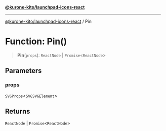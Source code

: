 [**@kurone-kito/launchpad-icons-react**](../README.md)

***

[@kurone-kito/launchpad-icons-react](../globals.md) / Pin

# Function: Pin()

> **Pin**(`props`): `ReactNode` \| `Promise`\<`ReactNode`\>

## Parameters

### props

`SVGProps`\<`SVGSVGElement`\>

## Returns

`ReactNode` \| `Promise`\<`ReactNode`\>
